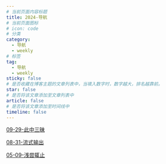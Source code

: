 ```yaml
---
# 当前页面内容标题
title: 2024-导航
# 当前页面图标
# icon: code
# 分类
category:
  - 导航
  - weekly
# 标签
tag:
  - 导航
  - weekly
sticky: false
# 是否收藏在博客主题的文章列表中，当填入数字时，数字越大，排名越靠前。
star: false
# 是否将该文章添加至文章列表中
article: false
# 是否将该文章添加至时间线中
timeline: false
---
```



[09-29-此中三昧](09/09-29-此中三昧.md)

[08-31-流式输出](08/08-31-流式输出.md)

[05-09-浅尝辄止](05/05-09-浅尝辄止.md)

